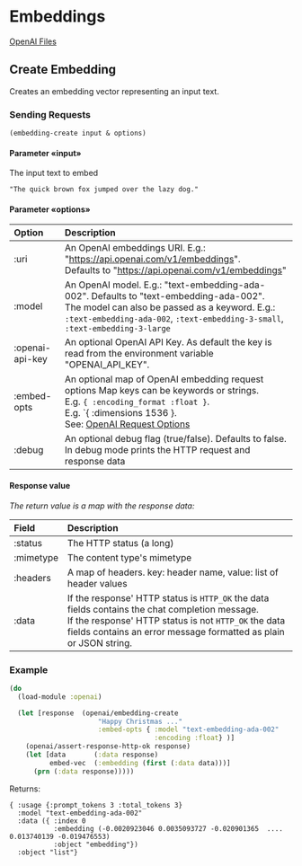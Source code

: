 # Embeddings

[OpenAI Files](https://platform.openai.com/docs/api-reference/embeddings)

## Create Embedding

Creates an embedding vector representing an input text.

### Sending Requests

`(embedding-create input & options)`

#### Parameter «input»

The input text to embed

```
"The quick brown fox jumped over the lazy dog."
```


#### Parameter «options»

| Option            | Description |
| :---              | :---        |
| :uri              | An OpenAI embeddings URI. E.g.: "https://api.openai.com/v1/embeddings". <br>Defaults  to "https://api.openai.com/v1/embeddings" |
| :model            | An OpenAI model. E.g.: "text-embedding-ada-002". Defaults to "text-embedding-ada-002". <br>The model can also be passed as a keyword. E.g.: `:text-embedding-ada-002`, `:text-embedding-3-small`, `:text-embedding-3-large`  |
| :openai-api-key   | An optional OpenAI API Key. As default the key is read from the environment variable "OPENAI_API_KEY". |
| :embed-opts       | An optional map of OpenAI embedding request options Map keys can be keywords or strings. <br>E.g. `{ :encoding_format :float }`. <br>E.g. `{ :dimensions 1536 }. <br>See: [OpenAI Request Options](https://platform.openai.com/docs/api-reference/embeddings/create) |
| :debug            | An optional debug flag (true/false). Defaults  to false.<br>In debug mode prints the HTTP request and response data |
 
 
#### Response value

*The return value is a map with the response data:*

| Field      | Description |
| :---       | :---        |
| :status    | The HTTP status (a long)         |
| :mimetype  | The content type's mimetype      |
| :headers   | A map of headers. key: header name, value: list of header values |
| :data      | If the response' HTTP status is `HTTP_OK` the data fields contains the chat completion message.<br> If the response' HTTP status is not `HTTP_OK` the data fields contains an error message formatted as plain or JSON string. |


### Example

```clojure
(do
  (load-module :openai)

  (let [response  (openai/embedding-create 
                      "Happy Christmas ..."
                      :embed-opts { :model "text-embedding-ada-002" 
                                    :encoding :float} )]
    (openai/assert-response-http-ok response)
    (let [data       (:data response)
          embed-vec  (:embedding (first (:data data)))]
      (prn (:data response)))))
```

Returns:

```
{ :usage {:prompt_tokens 3 :total_tokens 3} 
  :model "text-embedding-ada-002" 
  :data ({ :index 0
           :embedding (-0.0020923046 0.0035093727 -0.020901365  ....  0.013740139 -0.019476553) 
           :object "embedding"}) 
  :object "list"}
```


